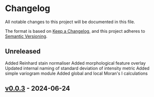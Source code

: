 # Changelog

All notable changes to this project will be documented in this file.

The format is based on [Keep a Changelog](https://keepachangelog.com/en/1.0.0/),
and this project adheres to [Semantic Versioning](https://semver.org/spec/v2.0.0.html).

## Unreleased

Added Reinhard stain normaliser
Added morphological feature overlay
Updated internal naming of standard deviation of intensity metric
Added simple variogram module
Added global and local Moran's I calculations

## [v0.0.3](https://github.com/SCEMA-WSI/scematk/releases/tag/v0.0.3) - 2024-06-24

